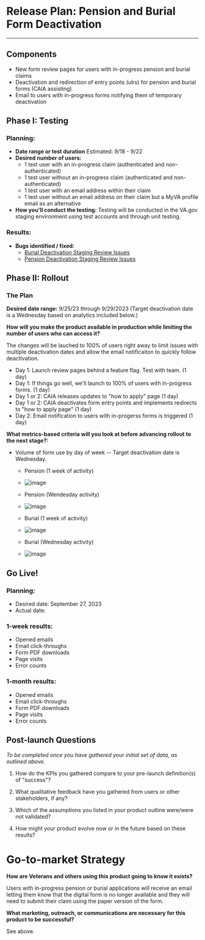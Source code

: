 # Release Plan: Pension and Burial Form Deactivation
---
## Components
- New form review pages for users with in-progress pension and burial claims
- Deactivation and redirection of entry points (ulrs) for pension and burial forms (CAIA assisting)
- Email to users with in-progress forms notifying them of temporary deactivation

## Phase I: Testing

### Planning:
- **Date range or test duration** Estimated: 9/18 - 9/22
- **Desired number of users:**
   - 1 test user with an in-progress claim (authenticated and non-authenticated)
   - 1 test user without an in-progress claim (authenticated and non-authenticated)
   - 1 test user with an email address within their claim
   - 1 test user without an email address on their claim but a MyVA profile email as an alternative
- **How you'll conduct the testing:** Testing will be conducted in the VA.gov staging environment using test accounts and through unit testing.


### Results:
- **Bugs identified / fixed:**
   - [Burial Deactivation Staging Review Issues](https://github.com/department-of-veterans-affairs/va.gov-team/issues/62889)
   - [Pension Deactivation Staging Review Issues](https://github.com/department-of-veterans-affairs/va.gov-team/issues/64897)

## Phase II: Rollout

### The Plan

**Desired date range:** 9/25/23 through 9/29/2023 (Target deactivation date is a Wednesday based on analytics included below.)

**How will you make the product available in production while limiting the number of users who can access it?** 

The changes will be lauched to 100% of users right away to limit issues with multiple deactivation dates and allow the email notificaiton to quickly follow deactivation.

- Day 1: Launch review pages behind a feature flag. Test with team. (1 day)
- Day 1: If things go well, we'll launch to 100% of users with in-progress forms. (1 day)
- Day 1 or 2: CAIA releases updates to "how to apply" page (1 day)
- Day 1 or 2: CAIA deactivates form entry points and implements redirects to "how to apply page" (1 day)
- Day 2: Email notification to users with in-progerss forms is triggered (1 day)

**What metrics-based criteria will you look at before advancing rollout to the next stage?:** 

- Volume of form use by day of week -- Target deactivation date is Wednesday.
   - Pension (1 week of activity)
   - ![image](https://github.com/department-of-veterans-affairs/va.gov-team/assets/134541644/215eeb37-0b21-4fb1-afef-d0d153ce224f)
   - Pension (Wendesday activity)
   - ![image](https://github.com/department-of-veterans-affairs/va.gov-team/assets/134541644/cac3101d-8b42-454c-b43e-ae7b15694293)

   - Burial (1 week of activity)
   - ![image](https://github.com/department-of-veterans-affairs/va.gov-team/assets/134541644/bd96fd1f-41c5-4bdf-bffd-12a7d017ba1e)
   - Burial (Wednesday activity)
   - ![image](https://github.com/department-of-veterans-affairs/va.gov-team/assets/134541644/676345ff-e48b-4ff7-a09b-a77b0f6a9936)


## Go Live!

### Planning:
- Desired date: September 27, 2023
- Actual date: 

### 1-week results:
- Opened emails
- Email click-throughs
- Form PDF downloads
- Page visits
- Error counts

### 1-month results:
- Opened emails
- Email click-throughs
- Form PDF downloads
- Page visits
- Error counts

## Post-launch Questions 

_To be completed once you have gathered your initial set of data, as outlined above._ 

1. How do the KPIs you gathered compare to your pre-launch definition(s) of "success"? 

2. What qualitative feedback have you gathered from users or other stakeholders, if any? 

3. Which of the assumptions you listed in your product outline were/were not validated? 
   
4. How might your product evolve now or in the future based on these results?

# Go-to-market Strategy

**How are Veterans and others using this product going to know it exists?**

Users with in-progress pension or burial applications will receive an email letting them know that the digital form is no longer available and they will need to submit their claim using the paper version of the form.

**What marketing, outreach, or communications are necessary for this product to be successful?**

See above.
